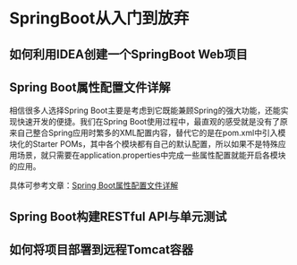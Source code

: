 # SpringBoot从入门到放弃
## 如何利用IDEA创建一个SpringBoot Web项目
## Spring Boot属性配置文件详解
相信很多人选择Spring Boot主要是考虑到它既能兼顾Spring的强大功能，还能实现快速开发的便捷。我们在Spring Boot使用过程中，最直观的感受就是没有了原来自己整合Spring应用时繁多的XML配置内容，替代它的是在pom.xml中引入模块化的Starter POMs，其中各个模块都有自己的默认配置，所以如果不是特殊应用场景，就只需要在application.properties中完成一些属性配置就能开启各模块的应用。

具体可参考文章：[Spring Boot属性配置文件详解](http://blog.didispace.com/springbootproperties/)
## Spring Boot构建RESTful API与单元测试

## 如何将项目部署到远程Tomcat容器